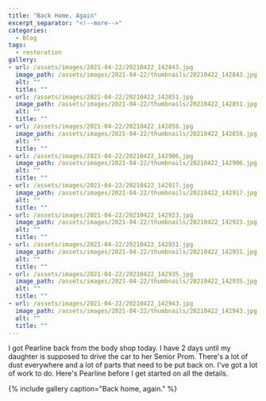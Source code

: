 ```yaml
---
title: "Back Home, Again"
excerpt_separator: "<!--more-->"
categories:
  - Blog
tags: 
  - restoration
gallery:
- url: /assets/images/2021-04-22/20210422_142843.jpg
  image_path: /assets/images/2021-04-22/thumbnails/20210422_142843.jpg
  alt: ""
  title: ""
- url: /assets/images/2021-04-22/20210422_142851.jpg
  image_path: /assets/images/2021-04-22/thumbnails/20210422_142851.jpg
  alt: ""
  title: ""
- url: /assets/images/2021-04-22/20210422_142858.jpg
  image_path: /assets/images/2021-04-22/thumbnails/20210422_142858.jpg
  alt: ""
  title: ""
- url: /assets/images/2021-04-22/20210422_142906.jpg
  image_path: /assets/images/2021-04-22/thumbnails/20210422_142906.jpg
  alt: ""
  title: ""
- url: /assets/images/2021-04-22/20210422_142917.jpg
  image_path: /assets/images/2021-04-22/thumbnails/20210422_142917.jpg
  alt: ""
  title: ""
- url: /assets/images/2021-04-22/20210422_142923.jpg
  image_path: /assets/images/2021-04-22/thumbnails/20210422_142923.jpg
  alt: ""
  title: ""
- url: /assets/images/2021-04-22/20210422_142931.jpg
  image_path: /assets/images/2021-04-22/thumbnails/20210422_142931.jpg
  alt: ""
  title: ""
- url: /assets/images/2021-04-22/20210422_142935.jpg
  image_path: /assets/images/2021-04-22/thumbnails/20210422_142935.jpg
  alt: ""
  title: ""
- url: /assets/images/2021-04-22/20210422_142943.jpg
  image_path: /assets/images/2021-04-22/thumbnails/20210422_142943.jpg
  alt: ""
  title: ""
---
```


I got Pearline back from the body shop today. I have 2 days until my daughter is supposed to drive the
car to her Senior Prom. There's a lot of dust everywhere and a lot of parts that need to be put back on. 
I've got a lot of work to do. Here's Pearline before I get started on all the details.

{% include gallery caption="Back home, again." %}